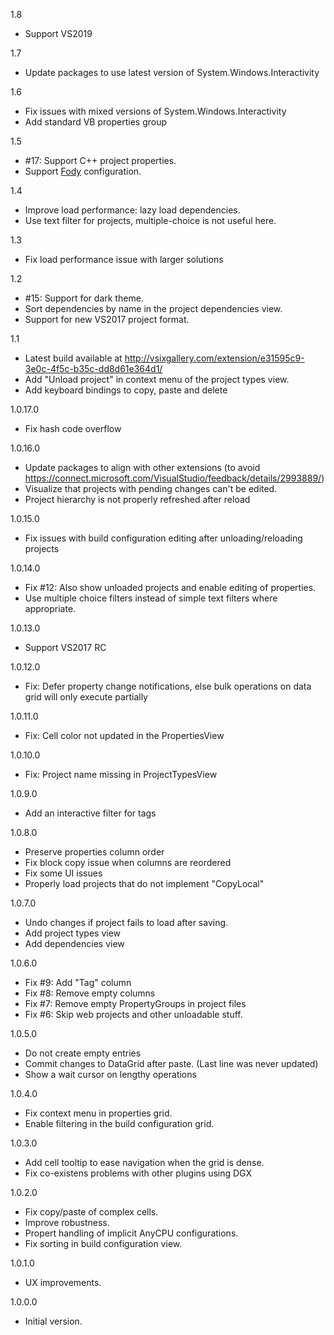 1.8
- Support VS2019

1.7
- Update packages to use latest version of System.Windows.Interactivity

1.6
- Fix issues with mixed versions of System.Windows.Interactivity
- Add standard VB properties group

1.5
- #17: Support C++ project properties.
- Support [Fody](https://github.com/Fody/Fody) configuration.

1.4
- Improve load performance: lazy load dependencies.
- Use text filter for projects, multiple-choice is not useful here.

1.3
- Fix load performance issue with larger solutions

1.2
- #15: Support for dark theme.
- Sort dependencies by name in the project dependencies view.
- Support for new VS2017 project format.

1.1
- Latest build available at http://vsixgallery.com/extension/e31595c9-3e0c-4f5c-b35c-dd8d61e364d1/
- Add "Unload project" in context menu of the project types view.
- Add keyboard bindings to copy, paste and delete

1.0.17.0
- Fix hash code overflow

1.0.16.0
- Update packages to align with other extensions (to avoid https://connect.microsoft.com/VisualStudio/feedback/details/2993889/)
- Visualize that projects with pending changes can't be edited.
- Project hierarchy is not properly refreshed after reload

1.0.15.0
- Fix issues with build configuration editing after unloading/reloading projects
 
1.0.14.0
- Fix #12: Also show unloaded projects and enable editing of properties.
- Use multiple choice filters instead of simple text filters where appropriate.

1.0.13.0
- Support VS2017 RC

1.0.12.0
- Fix: Defer property change notifications, else bulk operations on data grid will only execute partially

1.0.11.0
- Fix: Cell color not updated in the PropertiesView

1.0.10.0
- Fix: Project name missing in ProjectTypesView

1.0.9.0
- Add an interactive filter for tags

1.0.8.0
- Preserve properties column order
- Fix block copy issue when columns are reordered
- Fix some UI issues
- Properly load projects that do not implement "CopyLocal"

1.0.7.0
- Undo changes if project fails to load after saving.
- Add project types view
- Add dependencies view

1.0.6.0
- Fix #9: Add "Tag" column
- Fix #8: Remove empty columns
- Fix #7: Remove empty PropertyGroups in project files
- Fix #6: Skip web projects and other unloadable stuff.

1.0.5.0
- Do not create empty entries
- Commit changes to DataGrid after paste. (Last line was never updated)
- Show a wait cursor on lengthy operations
 
1.0.4.0
- Fix context menu in properties grid.
- Enable filtering in the build configuration grid.

1.0.3.0
- Add cell tooltip to ease navigation when the grid is dense.
- Fix co-existens problems with other plugins using DGX

1.0.2.0
- Fix copy/paste of complex cells.
- Improve robustness.
- Propert handling of implicit AnyCPU configurations. 
- Fix sorting in build configuration view.

1.0.1.0
- UX improvements.

1.0.0.0
- Initial version.
